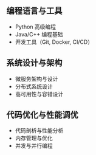## 编程语言与工具
 -  Python 高级编程
 -  Java/C++ 编程基础
 -  开发工具（Git, Docker, CI/CD）
## 系统设计与架构
 -  微服务架构与设计
 -  分布式系统设计
 -  高可用性与容错设计
## 代码优化与性能调优
 -  代码剖析与性能分析
 -  内存管理与优化
 -  并发与并行编程
